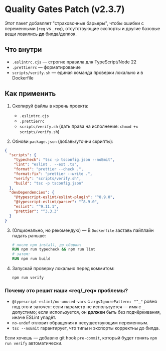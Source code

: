 # Quality Gates Patch (v2.3.7)

Этот пакет добавляет "страховочные барьеры", чтобы ошибки с переменными (`req` vs `_req`), отсутствующие экспорты и другие базовые вещи ловились **до** билда/деплоя.

## Что внутри
- `.eslintrc.cjs` — строгие правила для TypeScript/Node 22
- `.prettierrc` — форматирование
- `scripts/verify.sh` — единая команда проверки локально и в Dockerfile

## Как применить
1. Скопируй файлы в корень проекта:
   - `.eslintrc.cjs`
   - `.prettierrc`
   - `scripts/verify.sh` (дать права на исполнение: `chmod +x scripts/verify.sh`)

2. Обнови `package.json` (добавь/уточни скрипты):
```json
{
  "scripts": {
    "typecheck": "tsc -p tsconfig.json --noEmit",
    "lint": "eslint . --ext .ts",
    "format": "prettier --check .",
    "format:fix": "prettier --write .",
    "verify": "scripts/verify.sh",
    "build": "tsc -p tsconfig.json"
  },
  "devDependencies": {
    "@typescript-eslint/eslint-plugin": "^8.9.0",
    "@typescript-eslint/parser": "^8.9.0",
    "eslint": "^9.11.1",
    "prettier": "^3.3.3"
  }
}
```

3. (Опционально, но рекомендую) — В `Dockerfile` заставь пайплайн падать раньше:
   ```dockerfile
   # после npm install, до сборки:
   RUN npm run typecheck && npm run lint
   # затем:
   RUN npm run build
   ```

4. Запускай проверку локально перед коммитом:
   ```bash
   npm run verify
   ```

### Почему это решит наши «req/_req» проблемы?
- `@typescript-eslint/no-unused-vars` с `argsIgnorePattern: "^_"` ровно под это и заточен: 
  если параметр не используется — имя с `_` допустимо; если используется, он **должен** быть без подчёркивания, иначе ESLint упадёт.
- `no-undef` отловит обращения к несуществующим переменным.
- `tsc --noEmit` гарантирует, что типы и экспорты корректны до билда.

Если хочешь — добавлю git hook `pre-commit`, который будет гонять `npm run verify` автоматически.
